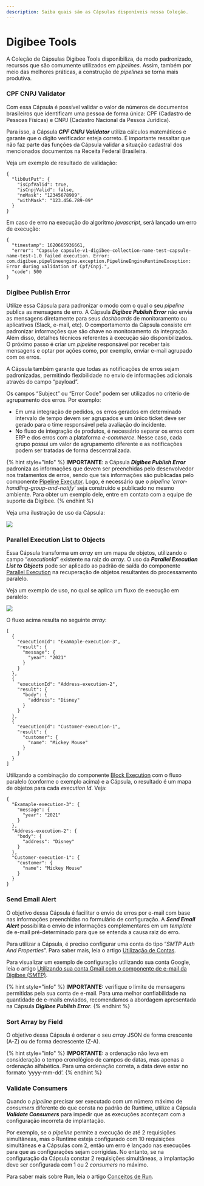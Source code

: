 ```yaml
---
description: Saiba quais são as Cápsulas disponíveis nessa Coleção.
---
```


# Digibee Tools

A Coleção de Cápsulas Digibee Tools disponibiliza, de modo padronizado, recursos que são comumente utilizados em _pipelines_. Assim, também por meio das melhores práticas, a construção de _pipelines_ se torna mais produtiva.

### CPF CNPJ Validator <a href="#h_8e45a34869" id="h_8e45a34869"></a>

Com essa Cápsula é possível validar o valor de números de documentos brasileiros que identificam uma pessoa de forma única: CPF (Cadastro de Pessoas Físicas) e CNPJ (Cadastro Nacional da Pessoa Jurídica).

Para isso, a Cápsula _**CPF CNPJ Validator**_ utiliza cálculos matemáticos e garante que o dígito verificador esteja correto. É importante ressaltar que não faz parte das funções da Cápsula validar a situação cadastral dos mencionados documentos na Receita Federal Brasileira.

Veja um exemplo de resultado de validação:

```
{
  "libOutPut": {
    "isCpfValid": true,
    "isCnpjValid": false,
    "noMask": "12345678909",
    "withMask": "123.456.789-09"
  }
}
```

Em caso de erro na execução do algoritmo _javascript_, será lançado um erro de execução:

```
{
  "timestamp": 1620665936661,
  "error": "Capsule capsule-v1-digibee-collection-name-test-capsule-name-test-1.0 failed execution. Error: com.digibee.pipelineengine.exception.PipelineEngineRuntimeException: Error during validation of Cpf/Cnpj.",
  "code": 500
}
```

### Digibee Publish Error <a href="#h_fb4e77bea7" id="h_fb4e77bea7"></a>

Utilize essa Cápsula para padronizar o modo com o qual o seu _pipeline_ publica as mensagens de erro. A Cápsula _**Digibee Publish Error**_ não envia as mensagens diretamente para seus _dashboards_ de monitoramento ou aplicativos (Slack, e-mail, etc). O comportamento da Cápsula consiste em padronizar informações que são chave no monitoramento da integração. Além disso, detalhes técnicos referentes à execução são disponibilizados. O próximo passo é criar um _pipeline_ responsável por receber tais mensagens e optar por ações como, por exemplo, enviar e-mail agrupado com os erros.

A Cápsula também garante que todas as notificações de erros sejam padronizadas, permitindo flexibilidade no envio de informações adicionais através do campo “payload”.

Os campos “Subject” ou “Error Code” podem ser utilizados no critério de agrupamento dos erros. Por exemplo:

* Em uma integração de pedidos, os erros gerados em determinado intervalo de tempo devem ser agrupados e um único ticket deve ser gerado para o time responsável pela avaliação do incidente.
* No fluxo de integração de produtos, é necessário separar os erros com ERP e dos erros com a plataforma _e-commerce_. Nesse caso, cada grupo possui um valor de agrupamento diferente e as notificações podem ser tratadas de forma descentralizada.

{% hint style="info" %}
**IMPORTANTE**: a Cápsula _**Digibee Publish Error**_ padroniza as informações que devem ser preenchidas pelo desenvolvedor nos tratamentos de erros, sendo que tais informações são publicadas pelo componente [Pipeline Executor](../../../components/tools/pipeline-executor.md). Logo, é necessário que o _pipeline_ ‘_error-handling-group-and-notify_‘ seja construído e publicado no mesmo ambiente. Para obter um exemplo dele, entre em contato com a equipe de suporte da Digibee.
{% endhint %}

Veja uma ilustração de uso da Cápsula:

![](<../../../.gitbook/assets/01 (11).png>)

### **Parallel Execution List to Objects** <a href="#h_5f4ec17e37" id="h_5f4ec17e37"></a>

Essa Cápsula transforma um _array_ em um mapa de objetos, utilizando o campo “_executionId_” existente na raiz do _array_. O uso da _**Parallel Execution List to Objects**_ pode ser aplicado ao padrão de saída do componente [Parallel Execution](../../../components/logic/parallel-execution.md) na recuperação de objetos resultantes do processamento paralelo.

Veja um exemplo de uso, no qual se aplica um fluxo de execução em paralelo:

![](<../../../.gitbook/assets/02 (9).png>)

O fluxo acima resulta no seguinte _array_:

```
[
  {
    "executionId": "Examaple-execution-3",
    "result": {
      "message": {
        "year": "2021"
      }
    }
  },
  {
    "executionId": "Address-execution-2",
    "result": {
      "body": {
        "address": "Disney"
      }
    }
  },
  {
    "executionId": "Customer-execution-1",
    "result": {
      "customer": {
        "name": "Mickey Mouse"
      }
    }
  }
]
```

Utilizando a combinação do componente [Block Execution](../../../components/logic/block-execution.md) com o fluxo paralelo (conforme o exemplo acima) e a Cápsula, o resultado é um mapa de objetos para cada _execution Id_. Veja:

```
{
  "Examaple-execution-3": {
    "message": {
      "year": "2021"
    }
  },
  "Address-execution-2": {
    "body": {
      "address": "Disney"
    }
  },
  "Customer-execution-1": {
    "customer": {
      "name": "Mickey Mouse"
    }
  }
}
```

### **Send Email Alert** <a href="#h_1b1f5eb271" id="h_1b1f5eb271"></a>

O objetivo dessa Cápsula é facilitar o envio de erros por e-mail com base nas informações preenchidas no formulário de configuração. A _**Send Email Alert**_ possibilita o envio de informações complementares em um _template_ de e-mail pré-determinado para que se entenda a causa raiz do erro.

Para utilizar a Cápsula, é preciso configurar uma conta do tipo “_SMTP Auth And Properties_”. Para saber mais, leia o artigo [Utilização de Contas](broken-reference).

Para visualizar um exemplo de configuração utilizando sua conta Google, leia o artigo [Utilizando sua conta Gmail com o componente de e-mail da Digibee (SMTP)](../../../tutoriais-e-melhores-praticas/utilizando-sua-conta-gmail-com-o-componente-de-e-mail-da-digibee-smtp.md).

{% hint style="info" %}
**IMPORTANTE:** verifique o limite de mensagens permitidas pela sua conta de e-mail. Para uma melhor confiabilidade na quantidade de e-mails enviados, recomendamos a abordagem apresentada na Cápsula _**Digibee Publish Error**._
{% endhint %}

### **Sort Array by Field** <a href="#h_5690c3c833" id="h_5690c3c833"></a>

O objetivo dessa Cápsula é ordenar o seu _array_ JSON de forma crescente (A-Z) ou de forma decrescente (Z-A).

{% hint style="info" %}
**IMPORTANTE:** a ordenação não leva em consideração o tempo cronológico de campos de datas, mas apenas a ordenação alfabética. Para uma ordenação correta, a data deve estar no formato ‘yyyy-mm-dd’.
{% endhint %}

### **Validate Consumers** <a href="#h_100b8854f2" id="h_100b8854f2"></a>

Quando o _pipeline_ precisar ser executado com um número máximo de _consumers_ diferente do que consta no padrão de Runtime, utilize a Cápsula _**Validate Consumers**_ para impedir que as execuções aconteçam com a configuração incorreta de implantação.

Por exemplo, se o _pipeline_ permite a execução de até 2 requisições simultâneas, mas o Runtime esteja configurado com 10 requisições simultâneas e a Cápsulas com 2, então um erro é lançado nas execuções para que as configurações sejam corrigidas. No entanto, se na configuração da Cápsula constar 2 requisições simultâneas, a implantação deve ser configurada com 1 ou 2 _consumers_ no máximo.

Para saber mais sobre Run, leia o artigo [Conceitos de Run](../../../run/runtime.md).
